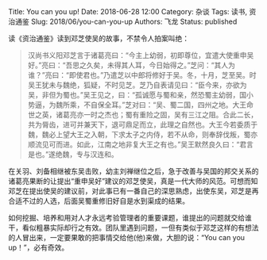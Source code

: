 Title: You can you up!
Date: 2018-06-28 12:00
Category: 杂谈
Tags: 读书, 资治通鉴
Slug: 2018/06/you-can-you-up
Authors: 飞龙
Status: published

读《资治通鉴》读到邓芝使吴的故事，不禁令人拍案叫绝：

> 汉尚书义阳邓芝言于诸葛亮曰：“今主上幼弱，初即尊位，宜遣大使重申吴好。”亮曰：“吾思之久矣，未得其人耳，今日始得之。”芝问：“其人为谁？”亮曰：“即使君也。”乃遣芝以中郎将修好于吴。冬，十月，芝至吴。时吴王犹未与魏绝，狐疑，不时见芝。芝乃自表请见曰：“臣今来，亦欲为吴，非但为蜀也。”吴王见之，曰：“孤诚愿与蜀和亲，然恐蜀主幼弱，国小势逼，为魏所乘，不自保全耳。”芝对曰：“吴、蜀二国，四州之地。大王命世之英，诸葛亮亦一时之杰也；蜀有重险之固，吴有三江之阻。合此二长，共为脣齿，进可并兼天下，退可鼎足而立，此理之自然也。大王今若委质于魏，魏必上望大王之入朝，下求太子之内侍，若不从命，则奉辞伐叛，蜀亦顺流见可而进。如此，江南之地非复大王之有也。”吴王默然良久曰：“君言是也。”遂绝魏，专与汉连和。

在关羽、刘备相继被东吴击败，幼主刘禅继位之后，急于改善与吴国的邦交关系的诸葛亮果断的让提出“重申吴好”建议的邓芝使吴，真是一代大师的风范。可想而知邓芝在提出使吴的建议前，对此事已有一番自己的深思熟虑，出使东吴，邓芝是再合适不过的人选，后面吴蜀重修旧好自是水到渠成的结果。

如何挖掘、培养和用对人才永远考验管理者的重要课题，谁提出的问题就交给谁干，看似粗暴实际却行之有效。团队里遇到问题，一但有类似于邓芝这样的有想法的人冒出来，一定要果敢的把事情交给他(他)来做，大胆的说：“You can you up！”，必有奇效。
